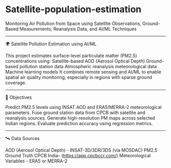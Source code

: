 # Satellite-population-estimation
Monitoring Air Pollution from Space using Satellite Observations, Ground-Based Measurements, Reanalysis Data, and AI/ML Techniques

-----------------------------------------------------------------------------------------------------------------------------------------------------------------------------------------------------------------------

🌍 Satellite Pollution Estimation using AI/ML

This project estimates surface-level particulate matter (PM2.5) concentrations using:
Satellite-based AOD (Aerosol Optical Depth)
Ground-based pollution station data
Atmospheric reanalysis meteorological data
Machine learning models
It combines remote sensing and AI/ML to enable spatial air quality monitoring, especially in regions with sparse ground coverage.

-----------------------------------------------------------------------------------------------------------------------------------------------------------------------------------------------------------------------


📌 Objectives

Predict PM2.5 levels using INSAT AOD and ERA5/MERRA-2 meteorological parameters.
Fuse ground station data from CPCB with satellite and reanalysis sources.
Generate high-resolution PM maps across selected Indian regions.
Evaluate prediction accuracy using regression metrics.

-----------------------------------------------------------------------------------------------------------------------------------------------------------------------------------------------------------------------

🛰️ Data Sources

AOD (Aerosol Optical Depth)	- INSAT-3D/3DR/3DS (via MOSDAC)
PM2.5 Ground Truth	CPCB India- (https://app.cpcbccr.com/)
Meteorological Variables  - ERA5 or MERRA-2

